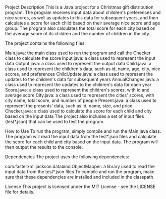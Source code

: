 Project Description
This is a Java project for a Christmas gift distribution program. The program receives input data about children's preferences and nice scores, as well as updates to this data for subsequent years, and then calculates a score for each child based on their average nice score and age group. The program also calculates the total score for each city based on the average score of its children and the number of children in the city.

The project contains the following files:

Main.java: the main class used to run the program and call the Checker class to calculate the score
Input.java: a class used to represent the input data
Output.java: a class used to represent the output data
Child.java: a class used to represent the children's data, such as id, name, age, city, nice scores, and preferences
ChildUpdate.java: a class used to represent the updates to the children's data for subsequent years
AnnualChanges.java: a class used to represent the updates to the children's data for each year
Score.java: a class used to represent the children's scores, with id and average score
City.java: a class used to represent the cities' scores, with city name, total score, and number of people
Present.java: a class used to represent the presents' data, such as id, name, size, and price
Checker.java: a class used to calculate the score for each child and city based on the input data
The project also includes a set of input files (test*.json) that can be used to test the program.

How to Use
To run the program, simply compile and run the Main.java class. The program will read the input data from the test*.json files and calculate the score for each child and city based on the input data. The program will then output the results to the console.

Dependencies
The project uses the following dependencies:

com.fasterxml.jackson.databind.ObjectMapper: a library used to read the input data from the test*.json files
To compile and run the program, make sure that these dependencies are installed and included in the classpath.

License
This project is licensed under the MIT License - see the LICENSE file for details.
